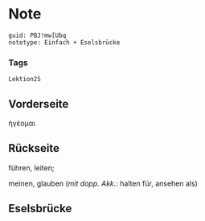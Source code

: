 # Note
```
guid: PBJ!mw[Ubq
notetype: Einfach + Eselsbrücke
```

### Tags
```
Lektion25
```

## Vorderseite
ἡγέομαι

## Rückseite
führen, leiten; <div>meinen, glauben 
(<i>mit dopp. Akk.</i>: halten für, ansehen als)</div>

## Eselsbrücke

